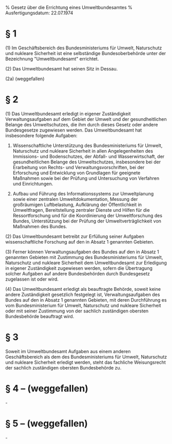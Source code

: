 % Gesetz über die Errichtung eines Umweltbundesamtes
% Ausfertigungsdatum: 22.07.1974
 
# § 1

(1) Im Geschäftsbereich des Bundesministeriums für Umwelt, Naturschutz und nukleare Sicherheit ist eine selbständige Bundesoberbehörde unter der Bezeichnung "Umweltbundesamt" errichtet.

(2) Das Umweltbundesamt hat seinen Sitz in Dessau.

(2a) (weggefallen)

# § 2

(1) Das Umweltbundesamt erledigt in eigener Zuständigkeit Verwaltungsaufgaben auf dem Gebiet der Umwelt und der gesundheitlichen Belange des Umweltschutzes, die ihm durch dieses Gesetz oder andere Bundesgesetze zugewiesen werden. Das Umweltbundesamt hat insbesondere folgende Aufgaben:

1. Wissenschaftliche Unterstützung des Bundesministeriums für Umwelt, Naturschutz und nukleare Sicherheit in allen Angelegenheiten des Immissions- und Bodenschutzes, der Abfall- und Wasserwirtschaft, der gesundheitlichen Belange des Umweltschutzes, insbesondere bei der Erarbeitung von Rechts- und Verwaltungsvorschriften, bei der Erforschung und Entwicklung von Grundlagen für geeignete Maßnahmen sowie bei der Prüfung und Untersuchung von Verfahren und Einrichtungen.

2. Aufbau und Führung des Informationssystems zur Umweltplanung sowie einer zentralen Umweltdokumentation, Messung der großräumigen Luftbelastung, Aufklärung der Öffentlichkeit in Umweltfragen, Bereitstellung zentraler Dienste und Hilfen für die Ressortforschung und für die Koordinierung der Umweltforschung des Bundes, Unterstützung bei der Prüfung der Umweltverträglichkeit von Maßnahmen des Bundes.

(2) Das Umweltbundesamt betreibt zur Erfüllung seiner Aufgaben wissenschaftliche Forschung auf den in Absatz 1 genannten Gebieten.

(3) Ferner können Verwaltungsaufgaben des Bundes auf den in Absatz 1 genannten Gebieten mit Zustimmung des Bundesministeriums für Umwelt, Naturschutz und nukleare Sicherheit dem Umweltbundesamt zur Erledigung in eigener Zuständigkeit zugewiesen werden, sofern die Übertragung solcher Aufgaben auf andere Bundesbehörden durch Bundesgesetz zugelassen ist oder wird.

(4) Das Umweltbundesamt erledigt als beauftragte Behörde, soweit keine andere Zuständigkeit gesetzlich festgelegt ist, Verwaltungsaufgaben des Bundes auf den in Absatz 1 genannten Gebieten, mit deren Durchführung es vom Bundesministerium für Umwelt, Naturschutz und nukleare Sicherheit oder mit seiner Zustimmung von der sachlich zuständigen obersten Bundesbehörde beauftragt wird.

# § 3

Soweit im Umweltbundesamt Aufgaben aus einem anderen Geschäftsbereich als dem des Bundesministeriums für Umwelt, Naturschutz und nukleare Sicherheit erledigt werden, steht das fachliche Weisungsrecht der sachlich zuständigen obersten Bundesbehörde zu.

# § 4 – (weggefallen)

\-

# § 5 – (weggefallen)

\-
